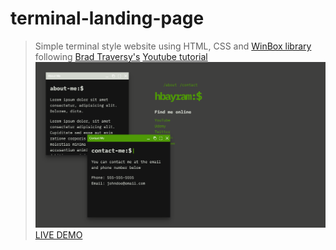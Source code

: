 # terminal-landing-page

> Simple terminal style website using HTML, CSS and [WinBox library](https://github.com/nextapps-de/winbox 'WinBox.js') following [Brad Traversy's](https://github.com/bradtraversy 'Brad Traversy') [Youtube tutorial](https://www.youtube.com/watch?v=jQCk2yo10YY 'Terminal Style Landing Page | WinBox.js')![Terminal Style Landing Page](screenshot.png 'Terminal Style Landing Page')[LIVE DEMO](https://raw.githack.com/bayramhayri/terminal-landing-page/main/index.html 'Terminal Style Landing Page')

